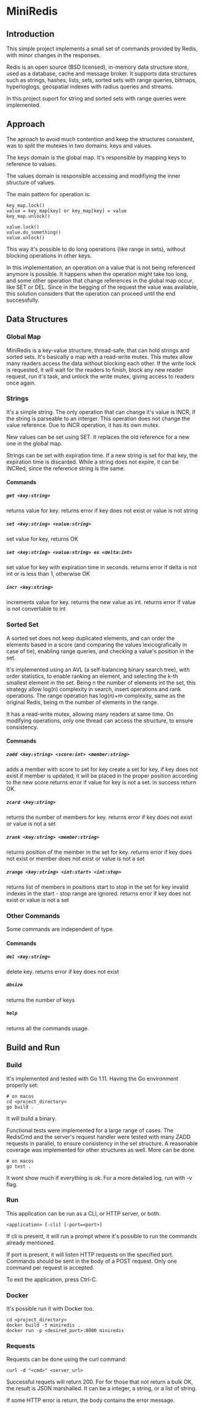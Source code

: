 # MiniRedis

## Introduction

This simple project implements a small set of commands provided by Redis, with
minor changes in the responses.

Redis is an open source (BSD licensed), in-memory data structure store, used as
a database, cache and message broker. It supports data structures such as
strings, hashes, lists, sets, sorted sets with range queries, bitmaps,
hyperloglogs, geospatial indexes with radius queries and streams. 

In this project suport for string and sorted sets with range queries were
implemented.

## Approach

The aproach to avoid much contention and keep the structures consistent, was to
split the mutexes in two domains: keys and values.

The keys domain is the global map. It's responsible by mapping keys to
reference to values.

The values domain is responsible accessing and modifiying the inner structure
of values.

The main pattern for operation is:

```
key_map.lock()
value = key_map[key] or key_map[key] = value
key_map.unlock()

value.lock()
value.do_something()
value.unlock()
```

This way it's possible to do long operations (like range in sets), without
blocking operations in other keys.

In this implementation, an operation on a value that is not being referenced
anymore is possible. It happens when the operation might take too long, and
some other operation that change references in the global map occur, like SET
or DEL. Since in the begging of the request the value was available, this
solution considers that the operation can proceed until the end successfully.

## Data Structures

### Global Map

MiniRedis is a key-value structure, thread-safe, that can hold strings and
sorted sets. It's basically a map with a read-write mutex. This mutex allow
many readers access the data without blocking each other. If the write lock
is requested, it will wait for the readers to finish, block any new reader
request, run it's task, and unlock the write mutex, giving access to
readers once again.

### Strings

It's a simple string. The only operation that can change it's value is
INCR, if the string is parseable to an interger. This operation does not
change the value reference. Due to INCR operation, it has its own mutex.

New values can be set using SET. It replaces the old reference for a new
one in the global map.

Strings can be set with expiration time. If a new string is set for that
key, the expiration time is discarded. While a string does not expire, it
can be INCRed, since the reference string is the same.

#### Commands

##### `get <key:string>`

returns value for key. returns error if key does not exist or value is not
string

##### `set <key:string> <value:string>`

set value for key, returns OK

##### `set <key:string> <value:string> ex <delta:int>`

set value for key with expiration time in seconds. returns error if delta is
not int or is less than 1, otherwise OK

##### `incr <key:string>`

increments value for key. returns the new value as int. returns error if
value is not convertable to int

### Sorted Set

A sorted set does not keep duplicated elements, and can order the elements
based in a score (and comparing the values lexicografically in case of tie),
enabling range queries, and checking a value's position in the set.

It's implemented using an AVL (a self-balancing binary search tree), with order
statistics, to enable ranking an element, and selecting the k-th smallest
element in the set. Being n the number of elements int the set, this strategy
allow log(n) complexity in search, insert operations and rank operations. The
range operation has log(n)+m complexity, same as the original Redis, being m
the number of elements in the range.

It has a read-write mutex, allowing many readers at same time. On modifying
operations, only one thread can access the structure, to ensure consistency.

#### Commands

##### `zadd <key:string> <score:int> <member:string>`

adds a member with score to set for key create a set for key, if key does not
exist if member is updated, it will be placed in the proper position according
to the new score returns error if value for key is not a set. in success return
OK.

##### `zcard <key:string>`

returns the number of members for key. returns error if key does not exist
or value is not a set

##### `zrank <key:string> <member:string>`

returns position of the member in the set for key. returns error if key does
not exist or member does not exist or value is not a set

##### `zrange <key:string> <int:start> <int:stop>`

returns list of members in positions start to stop in the set for key
invalid indexes in the start - stop range are ignored. returns error if key
does not exist or value is not a set

### Other Commands

Some commands are independent of type.

#### Commands

##### `del <key:string>`

delete key. returns error if key does not exist

##### `dbsize`

returns the number of keys

##### `help`

returns all the commands usage.

## Build and Run

### Build
It's implemented and tested with Go 1.11. Having the Go environment properly set:

```
# on macos
cd <project_directory>
go build .
```

It will build a binary.

Functional tests were implemented for a large range of cases. The RedisCmd and
the server's request handler were tested with many ZADD requests in parallel,
to ensure consistency in the set structure. A reasonable coverage was
implemented for other structures as well. More can be done.

```
# on macos
go test .
```

It wont show much if everything is ok. For a more detailed log, run with -v flag.

### Run

This application can be run as a CLI, or HTTP server, or both.

`<application> [-cli] [-port=<port>]`

If cli is present, it will run a prompt where it's possible to run the commands
already mentioned.

If port is present, it will listen HTTP requests on the specified port.
Commands should be sent in the body of a POST request. Only one command per request is accepted.

To exit the application, press Ctrl-C.

### Docker

It's possible run it with Docker too.

```
cd <project_directory>
docker build -t miniredis .
docker run -p <desired_port>:8000 miniredis
```

### Requests

Requests can be done using the curl command:

```
curl -d "<cmd>" <server_url>
```

Successful requets will return 200. For for those that not return a bulk OK, the
result is JSON marshalled. It can be a integer, a string, or a list of string.

If some HTTP error is return, the body contains the error message.
